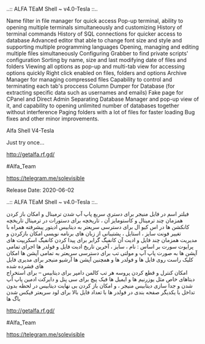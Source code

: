 ..:: ALFA TEaM Shell ~ v4.0-Tesla ::..

Name filter in file manager for quick access
Pop-up terminal, ability to opening multiple terminals simultaneously and customizing
History of terminal commands
History of SQL connections for quicker access to database
Advanced editor that able to change font size and style and supporting multiple programming languages
Opening, managing and editing multiple files simultaneously
Configuring Grabber to find private scripts' configuration
Sorting by name, size and last modifying date of files and folders
Viewing all options as pop-up and multi-tab view for accessing options quickly
Right click enabled on files, folders and options
Archive Manager for managing compressed files
Capability to control and terminating each tab's proccess
Column Dumper for Database (for extracting specific data such as usernames and emails)
Fake page for CPanel and Direct Admin
Separating Database Manager and pop-up view of it, and capability to opening unlimited number of databases together without interference
Paging folders with a lot of files for faster loading
Bug fixes and other minor improvements.

Alfa Shell V4-Tesla

Just try once...

http://getalfa.rf.gd/

#Alfa_Team

https://telegram.me/solevisible

Release Date: 2020-06-02

..:: ALFA TEaM Shell ~ v4.0-Tesla ::..

فیلتر اسم در فایل منیجر  برای دستری سربع 
پاپ آپ شدن ترمینال و امکان باز کردن همزمان چند ترمینال و کاستومایز آن  ، تاریخچه برای دستورات در ترمینال 
تاریخچه کانکشن ها در اس کیو ال  برای دسترسی سریعتر به دیتابیس 
ادیتور پیشرفته همراه با تغییر فونت سایز ، استایل ، پشتیبانی از زبان های برنامه نویسی 
امکان بازکردن و مدیریت همزمان چند فایل و ادیت آن
کانفیگ گرابر برای پیدا کردن کانفیگ اسکریپت های پرایوت
سورت بر اساس : نام ، سایز ، آخرین تاریخ ادیت فایل و فولدر ها
اجرای تمامی آپشن ها به صورت پاپ آپ و مولتی تب برای دسترسی سریعتر به تمامی آپشن ها 
امکان کلیک راست روی فایل ها و فولدر ها و همچنین آپشن ها 
آرشیو منیجر برای مدیری فایل های فشرده شده  
امکان کنترل و قطع کردن پروسه هر تب
کالمن دامپر برای دیتابیس – برای استخراج دیتاهای خاص مثل یوزرنیم ها و ایمیل ها
فیک پیچ برای سی پنل و دایرکت ادمین
پاپ آپ شدن و جدا سازی دیتابیس منیجر ، و امکان باز کردن بی نهایت دیتابیس در لحظه بدون تداخل با یکدیگر
صفحه بندی در فولدر ها با تعداد فایل بالا برای لود سریعتر
فیکس شدن باگ ها

http://getalfa.rf.gd/

#Alfa_Team

https://telegram.me/solevisible
